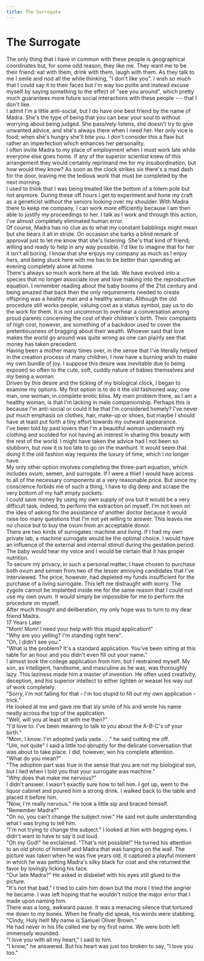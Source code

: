```yaml
---
title: The Surrogate
---
```

# The Surrogate
The only thing that I have in common with these people is geographical coordinates but, for some odd reason, they like me.   They want me to be their friend: eat with them, drink with them, laugh with them.  As they talk to me I smile and nod all the while thinking, "I don't like you".  I wish so much that I could say it to their faces but I'm way too polite and instead excuse myself by saying something to the effect of "see you around", which pretty much guarantees more future social interactions with these people --- that I don't like.  <br/>
I admit I'm a little anti-social, but I do have one best friend by the name of Madra.  She's the type of being that you can bear your soul to without worrying about being judged.  She passively listens, she doesn't try to give unwanted advice, and she's always there when I need her.  Her only vice is food; when she's hungry she'll bite you.   I don't consider this a flaw but rather an imperfection which enhances her personality.  <br/>
I often invite Madra to my place of employment when I must work late while everyone else goes home.  If any of the superior scientist knew of this arrangement they would certainly reprimand me for my insubordination, but how would they know?  As soon as the clock strikes six there's a mad dash for the door, leaving me the tedious work that must be completed by the next morning.  <br/>
I used to think that I was being treated like the bottom of a totem pole but not anymore.   During these off hours I get to experiment and hone my craft as a geneticist without the seniors looking over my shoulder.  With Madra there to keep me company, I can work more efficiently because I am then able to justify my proceedings to her.  I talk as I work and through this action, I've almost completely eliminated human error.  <br/>
Of course, Madra has no clue as to what my constant babblings might mean but she bears it all in stride.  On occasion she barks a blind remark of approval just to let me know that she's listening. She's that kind of friend; willing and ready to help in any way possible.  I'd like to imagine that for her it isn't all boring.  I know that she enjoys my company as much as I enjoy hers, and being stuck here with me has to be better than spending an evening completely alone at home. <br/>
There's always so much work here at the lab.  We have evolved into a species that no longer associate love and love making into the reproductive equation.  I remember reading about the baby booms of the 21st century and being amazed that back then the only requirements needed to create offspring was a healthy man and a healthy woman.  Although the old procedure still works people, valuing cost as a status symbol, pay us to do the work for them.  It is not uncommon to overhear a conversation among proud parents concerning the cost of their children's birth.  Their complaints of high cost, however, are something of a backdoor used to cover the pretentiousness of bragging about their wealth.  Whoever said that love makes the world go around was quite wrong as one can plainly see that money has taken precedent.  <br/>
Having been a mother many times over, in the sense that I've literally helped in the creation process of many children, I now have a burning wish to make my own bundle of joy.  I suppose this desire was inevitable due to being exposed so often to the cute, soft, cuddly nature of babies themselves and my being a woman.  <br/>
Driven by this desire and the ticking of my biological clock, I began to examine my options.  My first option is to do it the old fashioned way; one man, one woman, in complete erotic bliss.  My main problem there, as I am a healthy woman, is that I'm lacking in male companionship.  Perhaps this is because I'm anti-social or could it be that I'm considered homely?  I've never put much emphasis on clothes, hair, make-up or shoes, but maybe I should have at least put forth a tiny effort towards my outward appearance.  <br/>
I've been told by past lovers that I'm a beautiful woman underneath my clothing and scolded for not having an interest in sharing this beauty with the rest of the world.  I might have taken the advice had I not been so stubborn, but now it is too late to go on the manhunt.  It would seem that doing it the old fashion way requires the luxury of time, which I no longer have. <br/>
My only other option involves completing the three-part equation, which includes ovum, semen, and surrogate.  If I were a thief I would have access to all of the necessary components at a very reasonable price.  But since my conscience forbids me of such a thing, I have to dig deep and scrape the very bottom of my half empty pockets.  <br/>
I could save money by using my own supply of ova but it would be a very difficult task, indeed, to perform the extraction on myself.  I'm not keen on the idea of asking for the assistance of another doctor because it would raise too many questions that I'm not yet willing to answer.  This leaves me no choice but to buy the ovum from an acceptable donor. <br/>
There are two kinds of surrogates: machine and living.  If I had my own private lab, a machine surrogate would be the optimal choice.  I would have an influence of the external and internal stimuli during the gestation period.  The baby would hear my voice and I would be certain that it has proper nutrition.  <br/>
To secure my privacy, in such a personal matter, I have chosen to purchase both ovum and semen from two of the lesser annoying candidates that I've interviewed.  The price, however, had depleted my funds insufficient for the purchase of a living surrogate.  This left me distraught with worry.  The zygote cannot be implanted inside me for the same reason that I could not use my own ovum.  It would simply be impossible for me to perform the procedure on myself.    <br/>
After much thought and deliberation, my only hope was to turn to my dear friend Madra.  <br/>
17 Years Later<br/>
"Mom!  Mom!  I need your help with this stupid application!"<br/>
"Why are you yelling?  I'm standing right here".<br/>
"Oh, I didn't see you."<br/>
"What is the problem? It's a standard application.  You've been sitting at this table for an hour and you didn't even fill out your name."  <br/>
I almost took the college application from him, but I restrained myself.  My son, as intelligent, handsome, and masculine as he was, was thoroughly lazy.  This laziness made him a master of invention. He often used creativity, deception, and his superior intellect to either lighten or weasel his way out of work completely. <br/>
"Sorry, I'm not falling for that - I'm too stupid to fill out my own application - trick." <br/>
He looked at me and gave me that sly smile of his and wrote his name neatly across the top of the application.  <br/>
"Well, will you at least sit with me then?"<br/>
"I'd love to.  I've been meaning to talk to you about the A-B-C's of your birth."<br/>
"Mom, I know.  I'm adopted yada yada . . ." he said cutting me off.  <br/>
"Um, not quite" I said a little too abruptly for the delicate conversation that was about to take place.  I did, however, win his complete attention. <br/>
"What do you mean?"<br/>
"The adoption part was true in the sense that you are not my biological son, but I lied when I told you that your surrogate was machine."<br/>
"Why does that make me nervous?"<br/>
I didn't answer.  I wasn't exactly sure how to tell him.  I got up, went to the liquor cabinet and poured him a strong drink.  I walked back to the table and placed it before him.  <br/>
"Now, I'm really nervous."  He took a little sip and braced himself.  <br/>
"Remember Madra?" <br/>
"Oh no, you can't change the subject now." He said not quite understanding what I was trying to tell him.  <br/>
"I'm not trying to change the subject."  I looked at him with begging eyes.  I didn't want to have to say it out loud.  <br/>
"Oh my God!" he exclaimed.  "That's not possible!" He turned his attention to an old photo of himself and Madra that was hanging on the wall.  The picture was taken when he was five years old.  It captured a playful moment in which he was petting Madra's silky black fur coat and she returned the favor by lovingly licking his face.   <br/>
"Our late Madra?" He asked in disbelief with his eyes still glued to the picture.  <br/>
"It's not that bad."  I tried to calm him down but the more I tried the angrier he became.  I was left hoping that he wouldn't notice the major error that I made upon naming him.  <br/>
There was a long, awkward pause.  It was a menacing silence that tortured me down to my bones.  When he finally did speak, his words were stabbing. <br/>
"Cindy, Holy hell!  My name is Samuel Oliver Brown." <br/>
He had never in his life called me by my first name. We were both left immensely wounded. <br/>
"I love you with all my heart," I said to him.<br/>
"I know," he answered. But his heart was just too broken to say, "I love you too."<br/>  
<br/>
